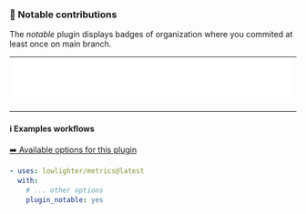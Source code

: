 ### 🎩 Notable contributions

The *notable* plugin displays badges of organization where you commited at least once on main branch.

<table>
  <td align="center">
    <img src="https://github.com/lowlighter/lowlighter/blob/master/metrics.plugin.notable.svg">
    <img width="900" height="1" alt="">
  </td>
</table>

#### ℹ️ Examples workflows

[➡️ Available options for this plugin](metadata.yml)

```yaml
- uses: lowlighter/metrics@latest
  with:
    # ... other options
    plugin_notable: yes
```